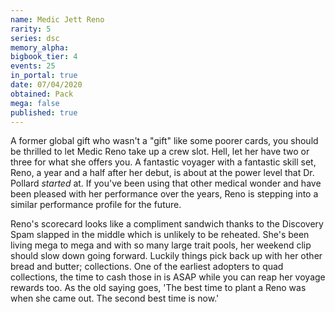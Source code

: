 ```yaml
---
name: Medic Jett Reno
rarity: 5
series: dsc
memory_alpha:
bigbook_tier: 4
events: 25
in_portal: true
date: 07/04/2020
obtained: Pack
mega: false
published: true
---
```


A former global gift who wasn't a "gift" like some poorer cards, you should be thrilled to let Medic Reno take up a crew slot. Hell, let her have two or three for what she offers you. A fantastic voyager with a fantastic skill set, Reno, a year and a half after her debut, is about at the power level that Dr. Pollard *started* at. If you've been using that other medical wonder and have been pleased with her performance over the years, Reno is stepping into a similar performance profile for the future.

Reno's scorecard looks like a compliment sandwich thanks to the Discovery Spam slapped in the middle which is unlikely to be reheated. She's been living mega to mega and with so many large trait pools, her weekend clip should slow down going forward. Luckily things pick back up with her other bread and butter; collections. One of the earliest adopters to quad collections, the time to cash those in is ASAP while you can reap her voyage rewards too. As the old saying goes, 'The best time to plant a Reno was when she came out. The second best time is now.'
